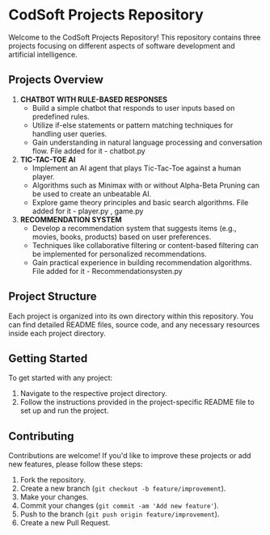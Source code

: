 # CodSoft Projects Repository

Welcome to the CodSoft Projects Repository! This repository contains three projects focusing on different aspects of software development and artificial intelligence.

## Projects Overview

1. **CHATBOT WITH RULE-BASED RESPONSES**
   - Build a simple chatbot that responds to user inputs based on predefined rules.
   - Utilize if-else statements or pattern matching techniques for handling user queries.
   - Gain understanding in natural language processing and conversation flow.
    File added for it - chatbot.py
2. **TIC-TAC-TOE AI**
   - Implement an AI agent that plays Tic-Tac-Toe against a human player.
   - Algorithms such as Minimax with or without Alpha-Beta Pruning can be used to create an unbeatable AI.
   - Explore game theory principles and basic search algorithms.
    File added for it - player.py , game.py
3. **RECOMMENDATION SYSTEM**
   - Develop a recommendation system that suggests items (e.g., movies, books, products) based on user preferences.
   - Techniques like collaborative filtering or content-based filtering can be implemented for personalized recommendations.
   - Gain practical experience in building recommendation algorithms.
    File added for it - Recommendationsysten.py
## Project Structure

Each project is organized into its own directory within this repository. You can find detailed README files, source code, and any necessary resources inside each project directory.

## Getting Started

To get started with any project:
1. Navigate to the respective project directory.
2. Follow the instructions provided in the project-specific README file to set up and run the project.

## Contributing

Contributions are welcome! If you'd like to improve these projects or add new features, please follow these steps:
1. Fork the repository.
2. Create a new branch (`git checkout -b feature/improvement`).
3. Make your changes.
4. Commit your changes (`git commit -am 'Add new feature'`).
5. Push to the branch (`git push origin feature/improvement`).
6. Create a new Pull Request.
